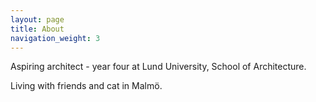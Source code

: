 ```yaml
---
layout: page
title: About
navigation_weight: 3
---
```

Aspiring architect - year four at Lund University, School of Architecture.

Living with friends and cat in Malmö.
